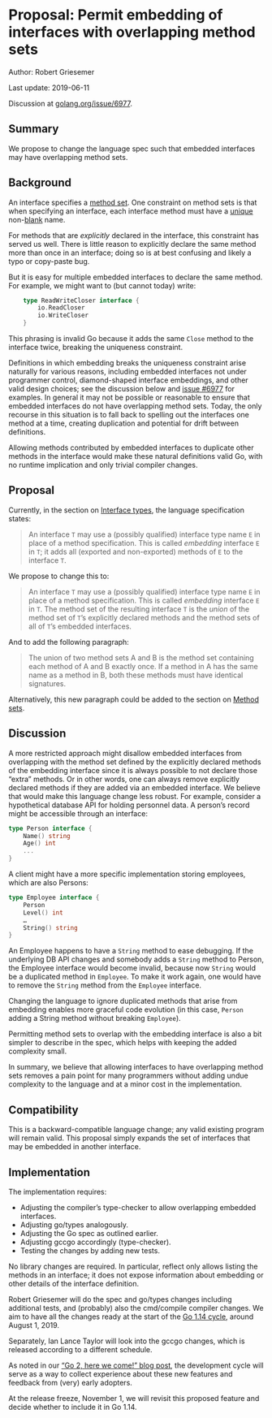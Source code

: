 # Proposal: Permit embedding of interfaces with overlapping method sets

Author: Robert Griesemer

Last update: 2019-06-11

Discussion at [golang.org/issue/6977](https://golang.org/issue/6977).

## Summary

We propose to change the language spec such that embedded interfaces may have overlapping method sets.

## Background

An interface specifies a [method set](https://golang.org/ref/spec#Method_sets). One constraint on method sets is that when specifying an interface, each interface method must have a [unique](https://golang.org/ref/spec#Uniqueness_of_identifiers) non-[blank](https://golang.org/ref/spec#Blank_identifier) name.

For methods that are _explicitly_ declared in the interface, this constraint has served us well. There is little reason to explicitly declare the same method more than once in an interface; doing so is at best confusing and likely a typo or copy-paste bug.

But it is easy for multiple embedded interfaces to declare the same method. For example, we might want to (but cannot today) write:

```Go
	type ReadWriteCloser interface {
		io.ReadCloser
		io.WriteCloser
	}
```

This phrasing is invalid Go because it adds the same `Close` method to the interface twice, breaking the uniqueness constraint.

Definitions in which embedding breaks the uniqueness constraint arise naturally for various reasons, including embedded interfaces not under programmer control, diamond-shaped interface embeddings, and other valid design choices; see the discussion below and [issue #6977](http://golang.org/issue/6977) for examples. In general it may not be possible or reasonable to ensure that embedded interfaces do not have overlapping method sets. Today, the only recourse in this situation is to fall back to spelling out the interfaces one method at a time, creating duplication and potential for drift between definitions.

Allowing methods contributed by embedded interfaces to duplicate other methods in the interface would make these natural definitions valid Go, with no runtime implication and only trivial compiler changes.

## Proposal

Currently, in the section on [Interface types](https://golang.org/ref/spec#Interface_types), the language specification states:

> An interface `T` may use a (possibly qualified) interface type name `E` in place of a method specification. This is called _embedding_ interface `E` in `T`; it adds all (exported and non-exported) methods of `E` to the interface `T`.

We propose to change this to:

> An interface `T` may use a (possibly qualified) interface type name `E` in place of a method specification. This is called _embedding_ interface `E` in `T`. The method set of the resulting interface `T` is the _union_ of the method set of `T`’s explicitly declared methods and the method sets of all of `T`’s embedded interfaces.

And to add the following paragraph:

> The union of two method sets A and B is the method set containing each method of A and B exactly once. If a method in A has the same name as a method in B, both these methods must have identical signatures.

Alternatively, this new paragraph could be added to the section on [Method sets](https://golang.org/ref/spec#Method_sets).

## Discussion

A more restricted approach might disallow embedded interfaces from overlapping with the method set defined by the explicitly declared methods of the embedding interface since it is always possible to not declare those “extra” methods. Or in other words, one can always remove explicitly declared methods if they are added via an embedded interface. We believe that would make this language change less robust. For example, consider a hypothetical database API for holding personnel data. A person’s record might be accessible through an interface:

```Go
type Person interface {
	Name() string
	Age() int
	...
}
```

A client might have a more specific implementation storing employees, which are also Persons:

```Go
type Employee interface {
	Person
	Level() int
	…
	String() string
}
```

An Employee happens to have a `String` method to ease debugging. If the underlying DB API changes and somebody adds a `String` method to Person, the Employee interface would become invalid, because now `String` would be a duplicated method in `Employee`. To make it work again, one would have to remove the `String` method from the `Employee` interface.

Changing the language to ignore duplicated methods that arise from embedding enables more graceful code evolution (in this case, `Person` adding a String method without breaking `Employee`).

Permitting method sets to overlap with the embedding interface is also a bit simpler to describe in the spec, which helps with keeping the added complexity small.

In summary, we believe that allowing interfaces to have overlapping method sets removes a pain point for many programmers without adding undue complexity to the language and at a minor cost in the implementation.

## Compatibility

This is a backward-compatible language change; any valid existing program will remain valid. This proposal simply expands the set of interfaces that may be embedded in another interface.

## Implementation

The implementation requires:

- Adjusting the compiler’s type-checker to allow overlapping embedded interfaces.
- Adjusting go/types analogously.
- Adjusting the Go spec as outlined earlier.
- Adjusting gccgo accordingly (type-checker).
- Testing the changes by adding new tests.

No library changes are required. In particular, reflect only allows listing the methods in an interface; it does not expose information about embedding or other details of the interface definition.

Robert Griesemer will do the spec and go/types changes including additional tests, and (probably) also the cmd/compile compiler changes. We aim to have all the changes ready at the start of the [Go 1.14 cycle](https://golang.org/wiki/Go-Release-Cycle), around August 1, 2019.

Separately, Ian Lance Taylor will look into the gccgo changes, which is released according to a different schedule.

As noted in our [“Go 2, here we come!” blog post](https://blog.golang.org/go2-here-we-come), the development cycle will serve as a way to collect experience about these new features and feedback from (very) early adopters.

At the release freeze, November 1, we will revisit this proposed feature and decide whether to include it in Go 1.14.
